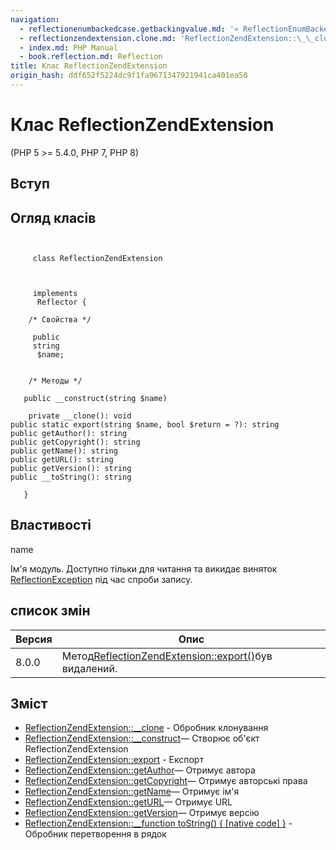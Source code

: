 ```yaml
---
navigation:
  - reflectionenumbackedcase.getbackingvalue.md: '« ReflectionEnumBackedCase::getBackingValue'
  - reflectionzendextension.clone.md: 'ReflectionZendExtension::\_\_clone »'
  - index.md: PHP Manual
  - book.reflection.md: Reflection
title: Клас ReflectionZendExtension
origin_hash: ddf652f5224dc9f1fa9671347921941ca401ea50
---
```

# Клас ReflectionZendExtension

(PHP 5 >= 5.4.0, PHP 7, PHP 8)

## Вступ

## Огляд класів

```classsynopsis

    
     class ReflectionZendExtension
    

    
     implements
      Reflector {

    /* Свойства */
    
     public
     string
      $name;


    /* Методы */
    
   public __construct(string $name)

    private __clone(): void
public static export(string $name, bool $return = ?): string
public getAuthor(): string
public getCopyright(): string
public getName(): string
public getURL(): string
public getVersion(): string
public __toString(): string

   }
```

## Властивості

name

Ім'я модуль. Доступно тільки для читання та викидає виняток [ReflectionException](class.reflectionexception.md) під час спроби запису.

## список змін

| Версия | Опис |
| --- | --- |
| 8.0.0 | Метод[ReflectionZendExtension::export()](reflectionzendextension.export.md)був видалений. |

## Зміст

-   [ReflectionZendExtension::\_\_clone](reflectionzendextension.clone.md) \- Обробник клонування
-   [ReflectionZendExtension::\_\_construct](reflectionzendextension.construct.md)— Створює об'єкт ReflectionZendExtension
-   [ReflectionZendExtension::export](reflectionzendextension.export.md) \- Експорт
-   [ReflectionZendExtension::getAuthor](reflectionzendextension.getauthor.md)— Отримує автора
-   [ReflectionZendExtension::getCopyright](reflectionzendextension.getcopyright.md)— Отримує авторські права
-   [ReflectionZendExtension::getName](reflectionzendextension.getname.md)— Отримує ім'я
-   [ReflectionZendExtension::getURL](reflectionzendextension.geturl.md)— Отримує URL
-   [ReflectionZendExtension::getVersion](reflectionzendextension.getversion.md)— Отримує версію
-   [ReflectionZendExtension::\_\_function toString() { \[native code\] }](reflectionzendextension.tostring.md) \- Обробник перетворення в рядок
